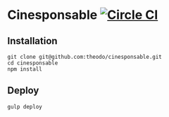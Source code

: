 # Cinesponsable [![Circle CI](https://circleci.com/gh/nicgirault/cinesponsable.svg?style=svg)](https://circleci.com/gh/nicgirault/cinesponsable)

## Installation

```
git clone git@github.com:theodo/cinesponsable.git
cd cinesponsable
npm install
```

## Deploy

`gulp deploy`
